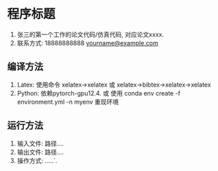 # 程序标题
1. 张三的第一个工作的论文代码/仿真代码, 对应论文xxxx. 
2. 联系方式: 18888888888 yourname@example.com

##  编译方法
1. Latex: 使用命令 xelatex->xelatex 或 xelatex->bibtex->xelatex->xelatex
2. Python: 依赖pytorch-gpu12.4. 或 使用  conda env create -f environment.yml -n myenv 重现环境

## 运行方法
1. 输入文件: 路径....
2. 输出文件: 路径....
3. 操作方式: .....`.
